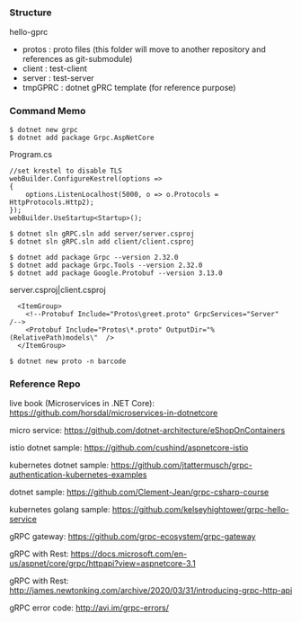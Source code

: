 ### Structure

hello-gprc
  - protos : proto files (this folder will move to another repository and references as git-submodule)
  - client : test-client
  - server : test-server
  - tmpGPRC : dotnet gPRC template (for reference purpose)

### Command Memo

```
$ dotnet new grpc
$ dotnet add package Grpc.AspNetCore 
```

Program.cs
```
//set krestel to disable TLS
webBuilder.ConfigureKestrel(options =>
{
    options.ListenLocalhost(5000, o => o.Protocols = HttpProtocols.Http2);
});
webBuilder.UseStartup<Startup>();
```

```
$ dotnet sln gRPC.sln add server/server.csproj
$ dotnet sln gRPC.sln add client/client.csproj
```

```
$ dotnet add package Grpc --version 2.32.0
$ dotnet add package Grpc.Tools --version 2.32.0
$ dotnet add package Google.Protobuf --version 3.13.0
```

server.csproj|client.csproj
```
  <ItemGroup>
    <!--Protobuf Include="Protos\greet.proto" GrpcServices="Server"  /-->
    <Protobuf Include="Protos\*.proto" OutputDir="%(RelativePath)models\"  />
  </ItemGroup>
```

```
$ dotnet new proto -n barcode
```

### Reference Repo

live book (Microservices in .NET Core): https://github.com/horsdal/microservices-in-dotnetcore

micro service: https://github.com/dotnet-architecture/eShopOnContainers

istio dotnet sample: https://github.com/cushind/aspnetcore-istio

kubernetes dotnet sample: https://github.com/jtattermusch/grpc-authentication-kubernetes-examples

dotnet sample: https://github.com/Clement-Jean/grpc-csharp-course

kubernetes golang sample: https://github.com/kelseyhightower/grpc-hello-service

gRPC gateway:  https://github.com/grpc-ecosystem/grpc-gateway

gRPC with Rest: https://docs.microsoft.com/en-us/aspnet/core/grpc/httpapi?view=aspnetcore-3.1

gRPC with Rest: http://james.newtonking.com/archive/2020/03/31/introducing-grpc-http-api

gRPC error code: http://avi.im/grpc-errors/